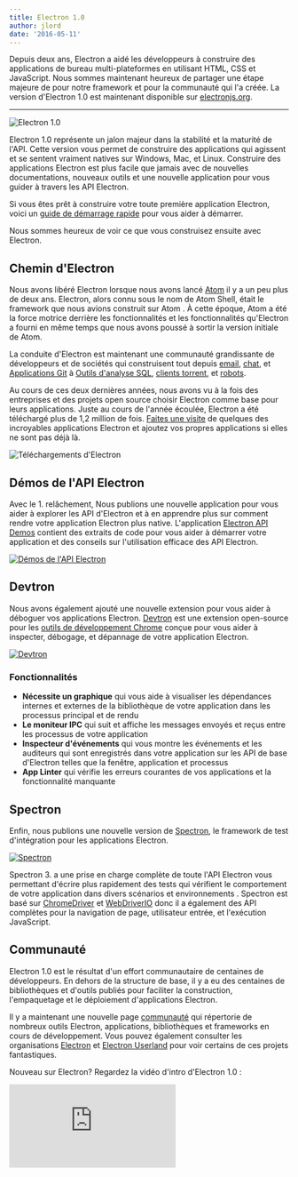 ```yaml
---
title: Electron 1.0
author: jlord
date: '2016-05-11'
---
```


Depuis deux ans, Electron a aidé les développeurs à construire des applications de bureau multi-plateformes en utilisant HTML, CSS et JavaScript. Nous sommes maintenant heureux de partager une étape majeure de pour notre framework et pour la communauté qui l'a créée. La version d'Electron 1.0 est maintenant disponible sur [electronjs.org](https://electronjs.org).

---

![Electron 1.0](https://cloud.githubusercontent.com/assets/378023/15007352/315f5eea-1213-11e6-984e-21f5dab31267.png)

Electron 1.0 représente un jalon majeur dans la stabilité et la maturité de l'API. Cette version vous permet de construire des applications qui agissent et se sentent vraiment natives sur Windows, Mac, et Linux. Construire des applications Electron est plus facile que jamais avec de nouvelles documentations, nouveaux outils et une nouvelle application pour vous guider à travers les API Electron.

Si vous êtes prêt à construire votre toute première application Electron, voici un [guide de démarrage rapide](https://electronjs.org/docs/tutorial/quick-start) pour vous aider à démarrer.

Nous sommes heureux de voir ce que vous construisez ensuite avec Electron.

## Chemin d'Electron

Nous avons libéré Electron lorsque nous avons lancé [Atom](https://atom.io) il y a un peu plus de deux ans. Electron, alors connu sous le nom de Atom Shell, était le framework que nous avions construit sur Atom . À cette époque, Atom a été la force motrice derrière les fonctionnalités et les fonctionnalités qu'Electron a fourni en même temps que nous avons poussé à sortir la version initiale de Atom.

La conduite d'Electron est maintenant une communauté grandissante de développeurs et de sociétés qui construisent tout depuis [email](https://nylas.com), [chat](https://slack.com), et [Applications Git](https://www.gitkraken.com) à [Outils d'analyse SQL](https://www.wagonhq.com), [clients torrent](https://webtorrent.io/desktop), et [robots](https://www.jibo.com).

Au cours de ces deux dernières années, nous avons vu à la fois des entreprises et des projets open source choisir Electron comme base pour leurs applications. Juste au cours de l'année écoulée, Electron a été téléchargé plus de 1,2 million de fois. [Faites une visite](https://electronjs.org/apps) de quelques des incroyables applications Electron et ajoutez vos propres applications si elles ne sont pas déjà là.

![Téléchargements d'Electron](https://cloud.githubusercontent.com/assets/378023/15037731/af7e87e0-12d8-11e6-94e2-117c360d0ac9.png)

## Démos de l'API Electron

Avec le 1. relâchement, Nous publions une nouvelle application pour vous aider à explorer les API d'Electron et à en apprendre plus sur comment rendre votre application Electron plus native. L'application [Electron API Demos](https://github.com/electron/electron-api-demos) contient des extraits de code pour vous aider à démarrer votre application et des conseils sur l'utilisation efficace des API Electron.

[![Démos de l'API Electron](https://cloud.githubusercontent.com/assets/378023/15138216/590acba4-16c9-11e6-863c-bdb0d3ef3eaa.png)](https://github.com/electron/electron-api-demos)

## Devtron

Nous avons également ajouté une nouvelle extension pour vous aider à déboguer vos applications Electron. [Devtron](https://electronjs.org/devtron) est une extension open-source pour les [outils de développement Chrome](https://developer.chrome.com/devtools) conçue pour vous aider à inspecter, débogage, et dépannage de votre application Electron.

[![Devtron](https://cloud.githubusercontent.com/assets/378023/15138217/590c8b06-16c9-11e6-8af6-ef96299e85bc.png)](https://electronjs.org/devtron)

### Fonctionnalités

  * **Nécessite un graphique** qui vous aide à visualiser les dépendances internes et externes de la bibliothèque de votre application dans les processus principal et de rendu
  * **Le moniteur IPC** qui suit et affiche les messages envoyés et reçus entre les processus de votre application
  * **Inspecteur d'événements** qui vous montre les événements et les auditeurs qui sont enregistrés dans votre application sur les API de base d'Electron telles que la fenêtre, application et processus
  * **App Linter** qui vérifie les erreurs courantes de vos applications et la fonctionnalité manquante

## Spectron

Enfin, nous publions une nouvelle version de [Spectron](https://electronjs.org/spectron), le framework de test d'intégration pour les applications Electron.

[![Spectron](https://cloud.githubusercontent.com/assets/378023/15138218/590d50c2-16c9-11e6-9b54-2d73729fe189.png)](https://electronjs.org/spectron)

Spectron 3. a une prise en charge complète de toute l'API Electron vous permettant d'écrire plus rapidement des tests qui vérifient le comportement de votre application dans divers scénarios et environnements . Spectron est basé sur [ChromeDriver](https://sites.google.com/a/chromium.org/chromedriver) et [WebDriverIO](http://webdriver.io) donc il a également des API complètes pour la navigation de page, utilisateur entrée, et l'exécution JavaScript.

## Communauté

Electron 1.0 est le résultat d'un effort communautaire de centaines de développeurs. En dehors de la structure de base, il y a eu des centaines de bibliothèques et d'outils publiés pour faciliter la construction, l'empaquetage et le déploiement d'applications Electron.

Il y a maintenant une nouvelle page [communauté](https://electronjs.org/community) qui répertorie de nombreux outils Electron, applications, bibliothèques et frameworks en cours de développement. Vous pouvez également consulter les organisations [Electron](https://github.com/electron) et [Electron Userland](https://github.com/electron-userland) pour voir certains de ces projets fantastiques.

Nouveau sur Electron? Regardez la vidéo d'intro d'Electron 1.0 :

<div class="video"><iframe src="https://www.youtube.com/embed/8YP_nOCO-4Q?rel=0" frameborder="0" allowfullscreen></iframe></div>

